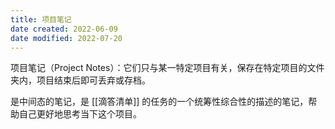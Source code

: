 ```yaml
---
title: 项目笔记
date created: 2022-06-09
date modified: 2022-07-20
---
```


项目笔记（Project Notes）：它们只与某一特定项目有关，保存在特定项目的文件夹内，项目结束后即可丢弃或存档。

是中间态的笔记，是 [[滴答清单]] 的任务的一个统筹性综合性的描述的笔记，帮助自己更好地思考当下这个项目。
